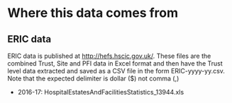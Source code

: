 # Where this data comes from

## ERIC data

ERIC data is published at http://hefs.hscic.gov.uk/. These files are the 
combined Trust, Site and PFI data in Excel format and then have the Trust level 
data extracted and saved as a CSV file in the form ERIC-yyyy-yy.csv. Note that 
the expected delimiter is dollar ($) not comma (,)

- 2016-17: HospitalEstatesAndFacilitiesStatistics_13944.xls